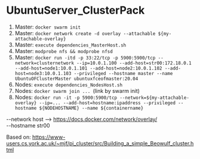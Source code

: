 # UbuntuServer_ClusterPack

1. Master:      `docker swarm init`
2. Master:      `docker network create -d overlay --attachable ${my-attachable-overlay}`
3. Master:      `execute dependencies_MasterHost.sh`
4. Master:      `modprobe nfs && modprobe nfsd`
5. Master:      `docker run -itd -p 33:22/tcp -p 5900:5900/tcp --network=clusternetwork --ip=10.0.1.100 --add-host=str00:172.18.0.1  --add-host=node1:10.0.1.101 --add-host=node2:10.0.1.102 --add-host=node3:10.0.1.103 --privileged --hostname master --name UbuntuOFClusterMaster ubuntuxfceofmaster:20.04`
6. Nodes:       `execute dependencies_NodesHost.sh`
7. Nodes:       `docker swarm join ... `(link by swarm init)
8. Nodes:       `docker run -it -p 5900:5900/tcp --network=${my-attachable-overlay} --ip=... --add-host=hostname:ipaddress --privileged --hostname ${NODEHOSTNAME} --name ${containername}`



--network host --> https://docs.docker.com/network/overlay/ <br>
--hostname str00

Based on: https://www-users.cs.york.ac.uk/~mjf/pi_cluster/src/Building_a_simple_Beowulf_cluster.html
